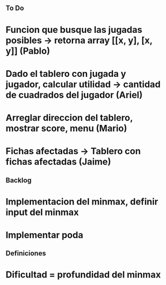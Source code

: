 ## To Do
# Funcion que busque las jugadas posibles -> retorna array [[x, y], [x, y]] (Pablo)

# Dado el tablero con jugada y jugador, calcular utilidad -> cantidad de cuadrados del jugador (Ariel)

# Arreglar direccion del tablero, mostrar score, menu (Mario)

# Fichas afectadas -> Tablero con fichas afectadas (Jaime)

## Backlog
# Implementacion del minmax, definir input del minmax
# Implementar poda

## Definiciones
# Dificultad = profundidad del minmax
